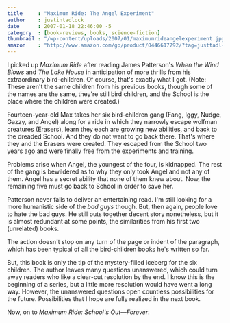 ```yaml
---
title     : "Maximum Ride: The Angel Experiment"
author    : justintadlock
date      : 2007-01-18 22:46:00 -5
category  : [book-reviews, books, science-fiction]
thumbnail : "/wp-content/uploads/2007/01/maximumrideangelexperiment.jpg"
amazon    : "http://www.amazon.com/gp/product/0446617792/?tag=justtadl-20"
---
```


I picked up <em> Maximum Ride</em> after reading James Patterson's <em> When the Wind Blows</em> and <em> The Lake House</em> in anticipation of more thrills from his extraordinary bird-children.  Of course, that's exactly what I got.  (Note: These aren't the same children from his previous books, though some of the names are the same, they're still bird children, and the School is the place where the children were created.)

Fourteen-year-old Max takes her six bird-children gang (Fang, Iggy, Nudge, Gazzy, and Angel) along for a ride in which they narrowly escape wolfman creatures (Erasers), learn they each are growing new abilities, and back to the dreaded School.  And they do not want to go back there.  That's where they and the Erasers were created.  They escaped from the School two years ago and were finally free from the experiments and training.

Problems arise when Angel, the youngest of the four, is kidnapped.  The rest of the gang is bewildered as to why they only took Angel and not any of them.  Angel has a secret ability that none of them knew about.  Now, the remaining five must go back to School in order to save her.

Patterson never fails to deliver an entertaining read.  I'm still looking for a more humanistic side of the <em> bad guys</em> though.  But, then again, people love to hate the bad guys.  He still puts together decent story nonetheless, but it is almost redundant at some points, the similarities from his first two (unrelated) books.

The action doesn't stop on any turn of the page or indent of the paragraph, which has been typical of all the bird-children books he's written so far.

But, this book is only the tip of the mystery-filled iceberg for the six children.  The author leaves many questions unanswered, which could turn away readers who like a clear-cut resolution by the end.  I know this is the beginning of a series, but a little more resolution would have went a long way.  However, the unanswered questions open countless possibilities for the future.  Possibilities that I hope are fully realized in the next book.

Now, on to <em> Maximum Ride:  School's Out&mdash;Forever</em>.
